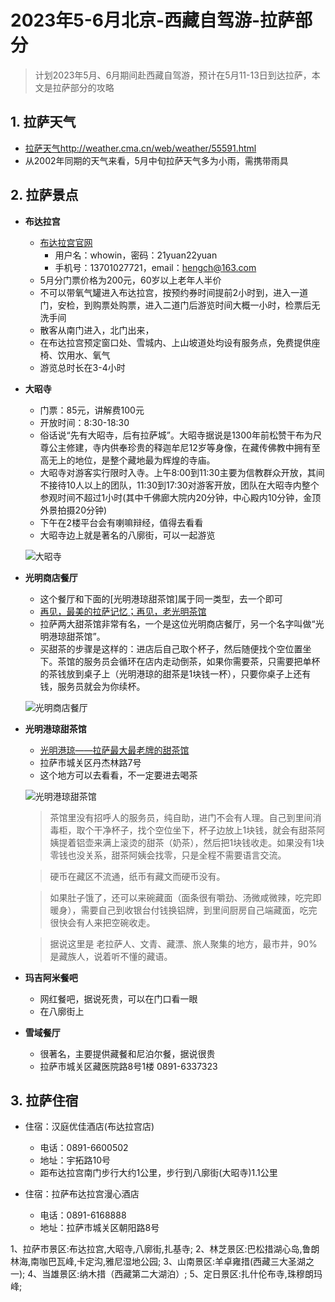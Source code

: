 # 2023年5-6月北京-西藏自驾游-拉萨部分

> 计划2023年5月、6月期间赴西藏自驾游，预计在5月11-13日到达拉萨，本文是拉萨部分的攻略

## 1. 拉萨天气
* [拉萨天气http://weather.cma.cn/web/weather/55591.html](http://weather.cma.cn/web/weather/55591.html)
* 从2002年同期的天气来看，5月中旬拉萨天气多为小雨，需携带雨具

## 2. 拉萨景点
* **布达拉宫**
    - [布达拉宫官网](http://www.potalapalace.cn/)
        + 用户名：whowin，密码：21yuan22yuan
        + 手机号：13701027721，email：hengch@163.com
    - 5月分门票价格为200元，60岁以上老年人半价
    - 不可以带氧气罐进入布达拉宫，按预约券时间提前2小时到，进入一道门，安检，到购票处购票，进入二道门后游览时间大概一小时，检票后无洗手间
    - 散客从南门进入，北门出来，
    - 在布达拉宫预定窗口处、雪城内、上山坡道处均设有服务点，免费提供座椅、饮用水、氧气
    - 游览总时长在3-4小时

* **大昭寺**
    - 门票：85元，讲解费100元
    - 开放时间：8:30-18:30
    - 俗话说“先有大昭寺，后有拉萨城”。大昭寺据说是1300年前松赞干布为尺尊公主修建，寺内供奉珍贵的释迦牟尼12岁等身像，在藏传佛教中拥有至高无上的地位，是整个藏地最为辉煌的寺庙。
    - 大昭寺对游客实行限时入寺。上午8:00到11:30主要为信教群众开放，其间不接待10人以上的团队，11:30到17:30对游客开放，团队在大昭寺内整个参观时间不超过1小时(其中千佛廊大院内20分钟，中心殿内10分钟，金顶外景拍摄20分钟)
    - 下午在2楼平台会有喇嘛辩经，值得去看看
    - 大昭寺边上就是著名的八廓街，可以一起游览

    ![大昭寺](https://p1-q.mafengwo.net/s16/M00/2A/98/CoUBUl66APmABbFeAADozXaPm3A15.jpeg?imageView2%2F2%2Fw%2F680%2Fq%2F90)

* **光明商店餐厅**
    - 这个餐厅和下面的[光明港琼甜茶馆]属于同一类型，去一个即可
    - [再见，最美的拉萨记忆；再见，老光明茶馆](https://www.sohu.com/a/506345768_120099902)
    - 拉萨两大甜茶馆非常有名，一个是这位光明商店餐厅，另一个名字叫做“光明港琼甜茶馆”。
    - 买甜茶的步骤是这样的：进店后自己取个杯子，然后随便找个空位置坐下。茶馆的服务员会循环在店内走动倒茶，如果你需要茶，只需要把单杯的茶钱放到桌子上（光明港琼的甜茶是1块钱一杯），只要你桌子上还有钱，服务员就会为你续杯。 

    ![光明商店餐厅](https://p1-q.mafengwo.net/s16/M00/2A/87/CoUBUl66APeAZGvEAACvhSWQ4FM80.jpeg?imageView2%2F2%2Fw%2F680%2Fq%2F90)

* **光明港琼甜茶馆**
    - [光明港琼——拉萨最大最老牌的甜茶馆](https://baijiahao.baidu.com/s?id=1756254608866216193)
    - 拉萨市城关区丹杰林路7号
    - 这个地方可以去看看，不一定要进去喝茶

    ![光明港琼甜茶馆](https://pics0.baidu.com/feed/b812c8fcc3cec3fd5dc09625524176348694273c.jpeg@f_auto?token=206c2ed49f23ea711a242cc88718e816)

    > 茶馆里没有招呼人的服务员，纯自助，进门不会有人理。自己到里间消毒柜，取个干净杯子，找个空位坐下，杯子边放上1块钱，就会有甜茶阿姨提着铝壶来满上滚烫的甜茶（奶茶），然后把1块钱收走。如果没有1块零钱也没关系，甜茶阿姨会找零，只是全程不需要语言交流。

    > 硬币在藏区不流通，纸币有藏文而硬币没有。

    > 如果肚子饿了，还可以来碗藏面（面条很有嚼劲、汤微咸微辣，吃完即暖身），需要自己到收银台付钱换铝牌，到里间厨房自己端藏面，吃完很快会有人来把空碗收走。

    > 据说这里是 老拉萨人、文青、藏漂、旅人聚集的地方，最市井，90%是藏族人，说着听不懂的藏语。

* **玛吉阿米餐吧**
    - 网红餐吧，据说死贵，可以在门口看一眼
    - 在八廓街上

* **雪域餐厅**
    - 很著名，主要提供藏餐和尼泊尔餐，据说很贵
    - 拉萨市城关区藏医院路8号1楼 0891-6337323 

## 3. 拉萨住宿
* 住宿：汉庭优佳酒店(布达拉宫店)
    - 电话：0891-6600502
    - 地址：宇拓路10号
    - 距布达拉宫南门步行大约1公里，步行到八廓街(大昭寺)1.1公里

* 住宿：拉萨布达拉宫漫心酒店
    - 电话：0891-6168888
    - 地址：拉萨市城关区朝阳路8号





1、拉萨市景区:布达拉宫,大昭寺,八廓街,扎基寺;
2、林芝景区:巴松措湖心岛,鲁朗林海,南咖巴瓦峰,卡定沟,雅尼湿地公园;
3、山南景区:羊卓雍措(西藏三大圣湖之一);
4、当雄景区:纳木措（西藏第二大湖泊）;
5、定日景区:扎什伦布寺,珠穆朗玛峰;